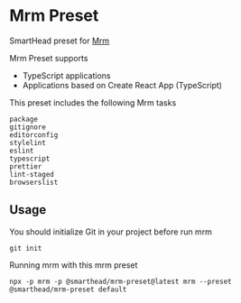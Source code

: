 # Mrm Preset

SmartHead preset for [Mrm](https://mrm.js.org)

Mrm Preset supports 
* TypeScript applications
* Applications based on Create React App (TypeScript)

This preset includes the following Mrm tasks
 ```
package
gitignore
editorconfig
stylelint
eslint
typescript
prettier
lint-staged
browserslist
 ```

## Usage

You should initialize Git in your project before run mrm
```
git init
```

Running mrm with this mrm preset
```
npx -p mrm -p @smarthead/mrm-preset@latest mrm --preset @smarthead/mrm-preset default
```

